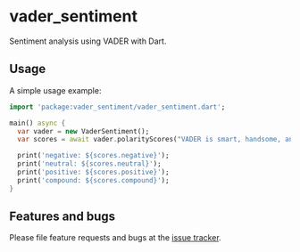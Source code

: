 # vader_sentiment

Sentiment analysis using VADER with Dart.

## Usage

A simple usage example:

```dart
import 'package:vader_sentiment/vader_sentiment.dart';

main() async {
  var vader = new VaderSentiment();
  var scores = await vader.polarityScores("VADER is smart, handsome, and funny.");

  print('negative: ${scores.negative}');
  print('neutral: ${scores.neutral}');
  print('positive: ${scores.positive}');
  print('compound: ${scores.compound}');
}
```

## Features and bugs

Please file feature requests and bugs at the [issue tracker][tracker].

[tracker]: https://github.com/rinukkusu/vader-dart/issues
